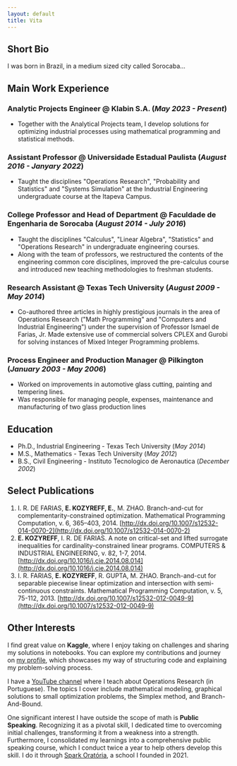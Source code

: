 ```yaml
---
layout: default
title: Vita
---
```


## Short Bio

I was born in Brazil, in a medium sized city called Sorocaba...


## Main Work Experience

### Analytic Projects Engineer @ Klabin S.A. (_May 2023 - Present_)
- Together with the Analytical Projects team, I develop solutions for optimizing industrial processes using mathematical programming and statistical methods.

### Assistant Professor @ Universidade Estadual Paulista (_August 2016 - Janyary 2022_)
- Taught the disciplines "Operations Research", "Probability and Statistics" and "Systems Simulation" at the Industrial Engineering undergraduate course at the Itapeva Campus.

### College Professor and Head of Department @ Faculdade de Engenharia de Sorocaba (_August 2014 - July 2016_)
- Taught the disciplines "Calculus", "Linear Algebra", "Statistics" and "Operations Research" in undergraduate engineering courses.
- Along with the team of professors, we restructured the contents of the engineering common core disciplines, improved the pre-calculus course and introduced new teaching methodologies to freshman students.

### Research Assistant @ Texas Tech University (_August 2009 - May 2014_)
- Co-authored three articles in highly prestigious journals in the area of Operations Research ("Math Programming" and "Computers and Industrial Engineering") under the supervision of Professor Ismael de Farias, Jr. Made extensive use of commercial solvers CPLEX and Gurobi for solving instances of Mixed Integer Programming problems.

### Process Engineer and Production Manager @ Pilkington (_January 2003 - May 2006_)
- Worked on improvements in automotive glass cutting, painting and tempering lines.
- Was responsible for managing people, expenses, maintenance and manufacturing of two glass production lines


## Education

- Ph.D., Industrial Engineering - Texas Tech University (_May 2014_)								       		
- M.S., Mathematics	- Texas Tech University (_May 2012_) 			        		
- B.S., Civil Engineering - Instituto Tecnologico de Aeronautica (_December 2002_)


## Select Publications

1. I. R. DE FARIAS, **E. KOZYREFF, E.**, M. ZHAO. Branch-and-cut for complementarity-constrained optimization. Mathematical Programming Computation, v. 6, 365–403, 2014. [http://dx.doi.org/10.1007/s12532-014-0070-2](http://dx.doi.org/10.1007/s12532-014-0070-2)
2. **E. KOZYREFF**, I. R. DE FARIAS. A note on critical-set and lifted surrogate inequalities for cardinality-constrained linear programs. COMPUTERS & INDUSTRIAL ENGINEERING, v. 82, 1-7, 2014. [http://dx.doi.org/10.1016/j.cie.2014.08.014](http://dx.doi.org/10.1016/j.cie.2014.08.014)
3. I. R. FARIAS, **E. KOZYREFF**, R. GUPTA, M. ZHAO. Branch-and-cut for separable piecewise linear optimization and intersection with semi-continuous constraints. Mathematical Programming Computation, v. 5, 75-112, 2013. [http://dx.doi.org/10.1007/s12532-012-0049-9](http://dx.doi.org/10.1007/s12532-012-0049-9)


## Other Interests

I find great value on **Kaggle**, where I enjoy taking on challenges and sharing my solutions in notebooks. You can explore my contributions and journey on [my profile](https://www.kaggle.com/ekozyreff), which showcases my way of structuring code and explaining my problem-solving process.

I have a [YouTube channel](https://www.youtube.com/c/professorernee) where I teach about Operations Research (in Portuguese). The topics I cover include mathematical modeling, graphical solutions to small optimization problems, the Simplex method, and Branch-And-Bound.

One significant interest I have outside the scope of math is **Public Speaking**. Recognizing it as a pivotal skill, I dedicated time to overcoming initial challenges, transforming it from a weakness into a strength. Furthermore, I consolidated my learnings into a comprehensive public speaking course, which I conduct twice a year to help others develop this skill. I do it through [Spark Oratória](https://www.sparkoratoria.com/), a school I founded in 2021.

